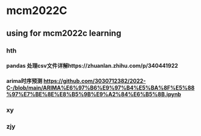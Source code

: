 # mcm2022C
## using for mcm2022c learning
### hth
####  pandas 处理csv文件详解https://zhuanlan.zhihu.com/p/340441922
####  arima时序预测 https://github.com/3030712382/2022-C-/blob/main/ARIMA%E6%97%B6%E9%97%B4%E5%BA%8F%E5%88%97%E7%BE%8E%E8%B5%9B%E9%A2%84%E6%B5%8B.ipynb
### xy
### zjy
